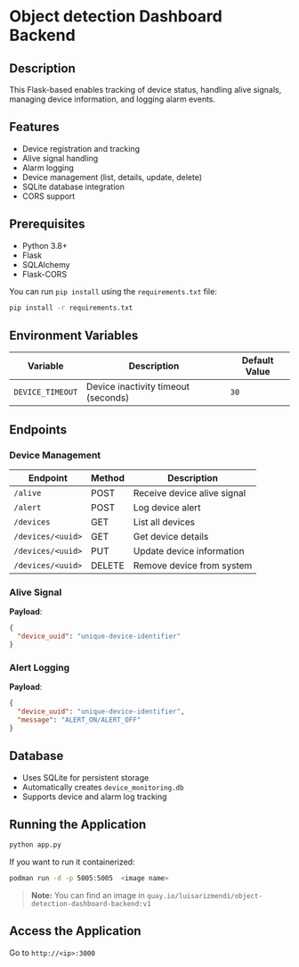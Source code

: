 # Object detection Dashboard Backend

## Description

This Flask-based enables tracking of device status, handling alive signals, managing device information, and logging alarm events.

## Features

- Device registration and tracking
- Alive signal handling
- Alarm logging
- Device management (list, details, update, delete)
- SQLite database integration
- CORS support

## Prerequisites

- Python 3.8+
- Flask
- SQLAlchemy
- Flask-CORS

You can run `pip install` using the `requirements.txt` file:

```bash
pip install -r requirements.txt
```

## Environment Variables

| Variable         | Description                           | Default Value |
|-----------------|---------------------------------------|---------------|
| `DEVICE_TIMEOUT`| Device inactivity timeout (seconds)   | `30`          |

## Endpoints

### Device Management

| Endpoint                | Method | Description                         |
|------------------------|--------|-------------------------------------|
| `/alive`               | POST   | Receive device alive signal         |
| `/alert`               | POST   | Log device alert                    |
| `/devices`             | GET    | List all devices                    |
| `/devices/<uuid>`      | GET    | Get device details                  |
| `/devices/<uuid>`      | PUT    | Update device information           |
| `/devices/<uuid>`      | DELETE | Remove device from system           |

### Alive Signal

**Payload**:
```json
{
  "device_uuid": "unique-device-identifier"
}
```

### Alert Logging

**Payload**:
```json
{
  "device_uuid": "unique-device-identifier",
  "message": "ALERT_ON/ALERT_OFF"
}
```

## Database

- Uses SQLite for persistent storage
- Automatically creates `device_monitoring.db`
- Supports device and alarm log tracking

## Running the Application

```bash 
python app.py
```

If you want to run it containerized:

```bash
podman run -d -p 5005:5005  <image name>
```
> **Note:**
> You can find an image in `quay.io/luisarizmendi/object-detection-dashboard-backend:v1`

## Access the Application

Go to `http://<ip>:3000`
